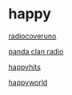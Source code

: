 # happy

[radiocoveruno](http://radiocoveruno.stream.laut.fm/radiocoveruno)

[panda clan radio](http://panda-clan-radio.stream.laut.fm/panda-clan-radio)

[happyhits](http://happyhits.stream.laut.fm/happyhits)

[happyworld](http://happyworld.stream.laut.fm/happyworld)

